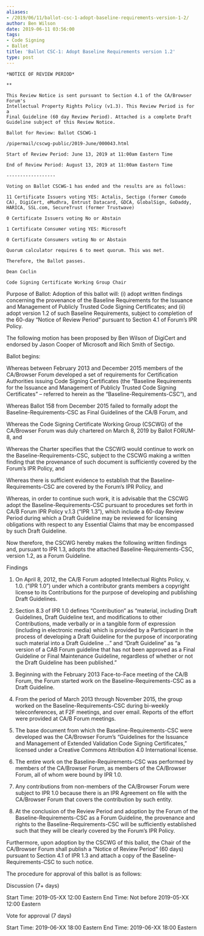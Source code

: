 ```yaml
---
aliases:
- /2019/06/11/ballot-csc-1-adopt-baseline-requirements-version-1-2/
author: Ben Wilson
date: 2019-06-11 03:56:00
tags:
- Code Signing
- Ballot
title: 'Ballot CSC-1: Adopt Baseline Requirements version 1.2'
type: post
---
```


```
*NOTICE OF REVIEW PERIOD*

**

This Review Notice is sent pursuant to Section 4.1 of the CA/Browser Forum's
Intellectual Property Rights Policy (v1.3). This Review Period is for a
Final Guideline (60 day Review Period). Attached is a complete Draft
Guideline subject of this Review Notice.

Ballot for Review: Ballot CSCWG-1 

/pipermail/cscwg-public/2019-June/000043.html

Start of Review Period: June 13, 2019 at 11:00am Eastern Time

End of Review Period: August 13, 2019 at 11:00am Eastern Time

------------------ 

Voting on Ballot CSCWG-1 has ended and the results are as follows:

11 Certificate Issuers voting YES: Actalis, Sectigo (former Comodo CA), DigiCert, eMudhra, Entrust Datacard, GDCA, GlobalSign, GoDaddy, HARICA, SSL.com, SecureTrust (former Trustwave)

0 Certificate Issuers voting No or Abstain 

1 Certificate Consumer voting YES: Microsoft

0 Certificate Consumers voting No or Abstain

Quorum calculator requires 6 to meet quorum. This was met.

Therefore, the Ballot passes.

Dean Coclin 

Code Signing Certificate Working Group Chair

```

Purpose of Ballot: Adoption of this ballot will: (i) adopt written findings concerning the provenance of the Baseline Requirements for the Issuance and Management of Publicly Trusted Code Signing Certificates; and (ii) adopt version 1.2 of such Baseline Requirements, subject to completion of the 60-day “Notice of Review Period” pursuant to Section 4.1 of Forum’s IPR Policy.

The following motion has been proposed by Ben Wilson of DigiCert and endorsed by Jason Cooper of Microsoft and Rich Smith of Sectigo.

Ballot begins:

Whereas between February 2013 and December 2015 members of the CA/Browser Forum developed a set of requirements for Certification Authorities issuing Code Signing Certificates (the “Baseline Requirements for the Issuance and Management of Publicly Trusted Code Signing Certificates” – referred to herein as the “Baseline-Requirements-CSC”), and

Whereas Ballot 158 from December 2015 failed to formally adopt the Baseline-Requirements-CSC as Final Guidelines of the CA/B Forum, and

Whereas the Code Signing Certificate Working Group (CSCWG) of the CA/Browser Forum was duly chartered on March 8, 2019 by Ballot FORUM-8, and

Whereas the Charter specifies that the CSCWG would continue to work on the Baseline-Requirements-CSC, subject to the CSCWG making a written finding that the provenance of such document is sufficiently covered by the Forum’s IPR Policy, and

Whereas there is sufficient evidence to establish that the Baseline-Requirements-CSC are covered by the Forum’s IPR Policy, and

Whereas, in order to continue such work, it is advisable that the CSCWG adopt the Baseline-Requirements-CSC pursuant to procedures set forth in CA/B Forum IPR Policy v.1.3 (“IPR 1.3”), which include a 60-day Review Period during which a Draft Guideline may be reviewed for licensing obligations with respect to any Essential Claims that may be encompassed by such Draft Guideline.

Now therefore, the CSCWG hereby makes the following written findings and, pursuant to IPR 1.3, adopts the attached Baseline-Requirements-CSC, version 1.2, as a Forum Guideline.

Findings

1. On April 8, 2012, the CA/B Forum adopted Intellectual Rights Policy, v. 1.0. (“IPR 1.0”) under which a contributor grants members a copyright license to its Contributions for the purpose of developing and publishing Draft Guidelines.

1. Section 8.3 of IPR 1.0 defines “Contribution” as “material, including Draft Guidelines, Draft Guideline text, and modifications to other Contributions, made verbally or in a tangible form of expression (including in electronic media) which is provided by a Participant in the process of developing a Draft Guideline for the purpose of incorporating such material into a Draft Guideline …” and “Draft Guideline” as “a version of a CAB Forum guideline that has not been approved as a Final Guideline or Final Maintenance Guideline, regardless of whether or not the Draft Guideline has been published.”

1. Beginning with the February 2013 Face-to-Face meeting of the CA/B Forum, the Forum started work on the Baseline-Requirements-CSC as a Draft Guideline.

1. From the period of March 2013 through November 2015, the group worked on the Baseline-Requirements-CSC during bi-weekly teleconferences, at F2F meetings, and over email. Reports of the effort were provided at CA/B Forum meetings.

1. The base document from which the Baseline-Requirements-CSC were developed was the CA/Browser Forum’s “Guidelines for the Issuance and Management of Extended Validation Code Signing Certificates,” licensed under a Creative Commons Attribution 4.0 International license.

1. The entire work on the Baseline-Requirements-CSC was performed by members of the CA/Browser Forum, as members of the CA/Browser Forum, all of whom were bound by IPR 1.0.

1. Any contributions from non-members of the CA/Browser Forum were subject to IPR 1.0 because there is an IPR Agreement on file with the CA/Browser Forum that covers the contribution by such entity.

1. At the conclusion of the Review Period and adoption by the Forum of the Baseline-Requirements-CSC as a Forum Guideline, the provenance and rights to the Baseline-Requirements-CSC will be sufficiently established such that they will be clearly covered by the Forum’s IPR Policy.

Furthermore, upon adoption by the CSCWG of this ballot, the Chair of the CA/Browser Forum shall publish a “Notice of Review Period” (60 days) pursuant to Section 4.1 of IPR 1.3 and attach a copy of the Baseline-Requirements-CSC to such notice.

The procedure for approval of this ballot is as follows:

Discussion (7+ days)

Start Time: 2019-05-XX 12:00 Eastern End Time: Not before 2019-05-XX 12:00 Eastern

Vote for approval (7 days)

Start Time: 2019-06-XX 18:00 Eastern End Time: 2019-06-XX 18:00 Eastern